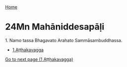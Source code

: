 
[Home](/)

# 24Mn Mahāniddesapāḷi

1\. Namo tassa Bhagavato Arahato Sammāsambuddhassa.

* [1 Aṭṭhakavagga](1.md)

[Go to next page (1 Aṭṭhakavagga)](1.md)


